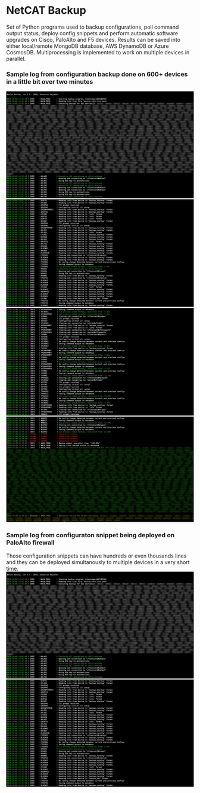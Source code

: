 # NetCAT Backup

Set of Python programs used to backup configurations, poll command output status, deploy config snippets and perform automatic software upgrades on Cisco, PaloAlto and F5 devices. Results can be saved into either local/remote MongoDB database, AWS DynamoDB or Azure CosmosDB. Multiprocessing is implemented to work on multiple devices in parallel.

### Sample log from configuration backup done on 600+ devices in a little bit over two minutes
![Sample inventory screenshot](https://github.com/ccie18643/NetCAT-Backup/blob/master/pictures/log_01.jpg)
![Sample inventory screenshot](https://github.com/ccie18643/NetCAT-Backup/blob/master/pictures/log_02.png)
![Sample inventory screenshot](https://github.com/ccie18643/NetCAT-Backup/blob/master/pictures/log_03.png)
![Sample inventory screenshot](https://github.com/ccie18643/NetCAT-Backup/blob/master/pictures/log_04.jpg)


### Sample log from configuraton snippet being deployed on PaloAlto firewall
Those configuration snippets can have hundreds or even thousands lines and they can be deployed simultanously
to multiple devices in a very short time.
![Sample inventory screenshot](https://github.com/ccie18643/NetCAT-Backup/blob/master/pictures/log_01.jpg)
![Sample inventory screenshot](https://github.com/ccie18643/NetCAT-Backup/blob/master/pictures/log_02.png)

